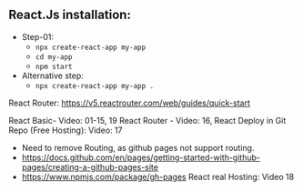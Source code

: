 ## React.Js installation:
- Step-01:
  - `npx create-react-app my-app`
  - `cd my-app`
  - `npm start`
- Alternative step:
  - `npx create-react-app my-app .`


React Router: https://v5.reactrouter.com/web/guides/quick-start

React Basic- Video: 01-15, 19
React Router - Video: 16,
React Deploy in Git Repo (Free Hosting): Video: 17
  - Need to remove Routing, as github pages not support routing.
  - https://docs.github.com/en/pages/getting-started-with-github-pages/creating-a-github-pages-site
  - https://www.npmjs.com/package/gh-pages
React real Hosting: Video 18
